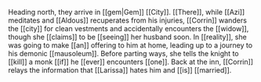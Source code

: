 Heading north, they arrive in [[gem|Gem]] [[City]]. [[There]], while [[Azi]] meditates and [[Aldous]] recuperates from his injuries, [[Corrin]] wanders the [[city]] for clean vestments and accidentally encounters the [[widow]], though she [[claims]] to be [[seeing]] her husband soon. In [[reality]], she was going to make [[an]] offering to him at home, leading up to a journey to his demonic [[mausoleum]]. Before parting ways, she tells the knight to [[kill]] a monk [[if]] he [[ever]] encounters [[one]]. Back at the inn, [[Corrin]] relays the information that [[Larissa]] hates him and [[is]] [[married]].